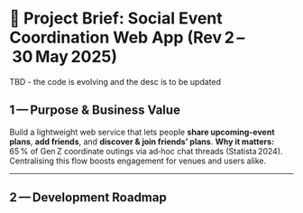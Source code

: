 # 📑 Project Brief: Social Event Coordination Web App (Rev 2 – 30 May 2025)

TBD - the code is evolving and the desc is to be updated

## 1 — Purpose & Business Value

Build a lightweight web service that lets people **share upcoming-event plans**, **add friends**, and **discover & join friends’ plans**.
**Why it matters:** 65 % of Gen Z coordinate outings via ad‑hoc chat threads (Statista 2024). Centralising this flow boosts engagement for venues and users alike.

---

## 2 — Development Roadmap
